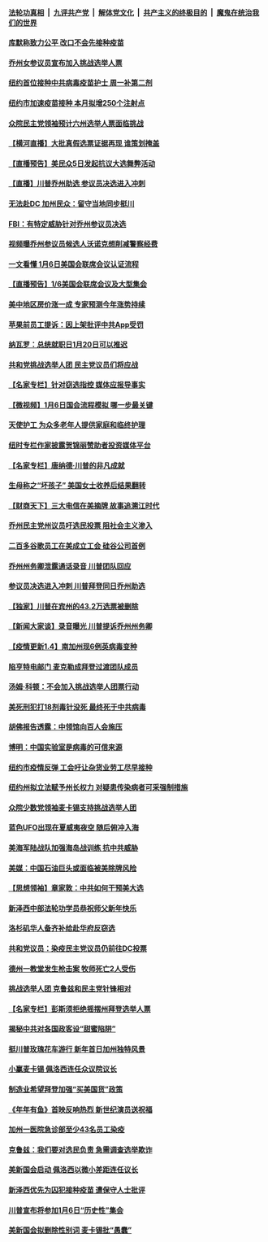 

####  [法轮功真相](../../../../basic/blob/master/README.md?t=01051131) &nbsp;|&nbsp; [九评共产党](../../../../9ping.md/blob/master/README.md?t=01051131) &nbsp;|&nbsp; [解体党文化](../../../../jtdwh.md/blob/master/README.md?t=01051131)  &nbsp;|&nbsp; [共产主义的终极目的](../../../../gczydzjmd.md/blob/master/README.md?t=01051131) &nbsp;|&nbsp; [魔鬼在统治我们的世界](../../../../mgztzwmdsj.md/blob/master/README.md?t=01051131) 

#### [库默称致力公平 改口不会先接种疫苗](../pages/nsc412/n12666548.md?t=01051131) 

#### [乔州女参议员宣布加入挑战选举人票](../pages/nsc412/n12667125.md?t=01051131) 

#### [纽约首位接种中共病毒疫苗护士 周一补第二剂](../pages/nsc412/n12666573.md?t=01051131) 

#### [纽约市加速疫苗接种 本月拟增250个注射点](../pages/nsc412/n12666626.md?t=01051131) 

#### [众院民主党领袖预计六州选举人票面临挑战](../pages/nsc412/n12666705.md?t=01051131) 

#### [【横河直播】大批真假选票证据再现 谁策划掩盖](../pages/nsc412/n12666906.md?t=01051131) 

#### [【直播预告】美民众5日发起抗议大选舞弊活动](../pages/nsc412/n12666213.md?t=01051131) 

#### [【直播】川普乔州助选 参议员决选进入冲刺](../pages/nsc412/n12662574.md?t=01051131) 

#### [无法赴DC 加州民众：留守当地同步挺川](../pages/nsc412/n12666790.md?t=01051131) 

#### [FBI：有特定威胁针对乔州参议员决选](../pages/nsc412/n12666772.md?t=01051131) 

#### [视频曝乔州参议员候选人沃诺克想削减警察经费](../pages/nsc412/n12666716.md?t=01051131) 

#### [一文看懂 1月6日美国会联席会议认证流程](../pages/nsc412/n12666672.md?t=01051131) 

#### [【直播预告】1/6美国会联席会议及大型集会](../pages/nsc412/n12664729.md?t=01051131) 

#### [美中地区房价涨一成 专家预测今年涨势持续](../pages/nsc412/n12666351.md?t=01051131) 

#### [苹果前员工提诉：因上架批评中共App受罚](../pages/nsc412/n12666485.md?t=01051131) 

#### [纳瓦罗：总统就职日1月20日可以推迟](../pages/nsc412/n12666440.md?t=01051131) 

#### [共和党挑战选举人团 民主党议员们将应战](../pages/nsc412/n12666480.md?t=01051131) 

#### [【名家专栏】针对窃选指控 媒体应报导事实](../pages/nsc412/n12665985.md?t=01051131) 

#### [【微视频】1月6日国会流程模拟 哪一步最关键](../pages/nsc412/n12666050.md?t=01051131) 

#### [天使护工 为众多老年人提供家庭和临终护理](../pages/nsc412/n12665888.md?t=01051131) 

#### [纽时专栏作家披露贺锦丽赞助者投资媒体平台](../pages/nsc412/n12666439.md?t=01051131) 

#### [【名家专栏】唐纳德‧川普的非凡成就](../pages/nsc412/n12665931.md?t=01051131) 

#### [生母称之“坏孩子” 美国女士收养后结果翻转](../pages/nsc412/n12665921.md?t=01051131) 

#### [【财商天下】三大电信在美摘牌 故事追溯江时代](../pages/nsc412/n12666384.md?t=01051131) 

#### [乔州民主党州议员吁选民投票 阻社会主义渗入](../pages/nsc412/n12666275.md?t=01051131) 

#### [二百多谷歌员工在美成立工会 硅谷公司首例](../pages/nsc412/n12666199.md?t=01051131) 

#### [乔州州务卿泄露通话录音 川普团队回应](../pages/nsc412/n12666124.md?t=01051131) 

#### [参议员决选进入冲刺 川普拜登同日乔州助选](../pages/nsc412/n12666198.md?t=01051131) 

#### [【独家】川普在宾州的43.2万选票被删除](../pages/nsc412/n12666220.md?t=01051131) 

#### [【新闻大家谈】录音曝光 川普提诉乔州州务卿](../pages/nsc412/n12666084.md?t=01051131) 

#### [【疫情更新1.4】南加州现6例英病毒变种](../pages/nsc412/n12665675.md?t=01051131) 

#### [陷亨特电邮门 麦克勒成拜登过渡团队成员](../pages/nsc412/n12665814.md?t=01051131) 

#### [汤姆·科顿：不会加入挑战选举人团票行动](../pages/nsc412/n12665526.md?t=01051131) 

#### [美死刑犯打18剂毒针没死 最终死于中共病毒](../pages/nsc412/n12665511.md?t=01051131) 

#### [胡佛报告透露：中领馆向百人会施压](../pages/nsc412/n12665009.md?t=01051131) 

#### [博明：中国实验室是病毒的可信来源](../pages/nsc412/n12664977.md?t=01051131) 

#### [纽约市疫情反弹 工会吁让杂货业劳工尽早接种](../pages/nsc412/n12664984.md?t=01051131) 

#### [纽约州拟立法赋予州长权力  对疑患传染病者可采强制措施](../pages/nsc412/n12664982.md?t=01051131) 

#### [众院少数党领袖麦卡锡支持挑战选举人团](../pages/nsc412/n12665055.md?t=01051131) 

#### [蓝色UFO出现在夏威夷夜空 随后俯冲入海](../pages/nsc412/n12665017.md?t=01051131) 

#### [美海军陆战队加强海岛战训练 抗中共威胁](../pages/nsc412/n12664583.md?t=01051131) 

#### [美媒：中国石油巨头或面临被美除牌风险](../pages/nsc412/n12664857.md?t=01051131) 

#### [【思想领袖】章家敦：中共如何干预美大选](../pages/nsc412/n12632488.md?t=01051131) 

#### [新泽西中部法轮功学员恭祝师父新年快乐](../pages/nsc412/n12664490.md?t=01051131) 

#### [洛杉矶华人备齐补给赴华府反窃选](../pages/nsc412/n12664772.md?t=01051131) 

#### [共和党议员：染疫民主党议员仍前往DC投票](../pages/nsc412/n12664707.md?t=01051131) 

#### [德州一教堂发生枪击案 牧师死亡2人受伤](../pages/nsc412/n12664456.md?t=01051131) 

#### [挑战选举人团 克鲁兹和民主党针锋相对](../pages/nsc412/n12664571.md?t=01051131) 

#### [【名家专栏】彭斯须拒绝摇摆州拜登选举人票](../pages/nsc412/n12663888.md?t=01051131) 

#### [揭秘中共对各国政客设“甜蜜陷阱”](../pages/nsc412/n12664335.md?t=01051131) 

#### [挺川普玫瑰花车游行 新年首日加州独特风景](../pages/nsc412/n12663522.md?t=01051131) 

#### [小赢麦卡锡  佩洛西连任众议院议长](../pages/nsc412/n12664495.md?t=01051131) 

#### [制造业希望拜登加强“买美国货”政策](../pages/nsc412/n12664424.md?t=01051131) 

#### [《年年有鱼》首映反响热烈 新世纪演员送祝福](../pages/nsc412/n12664443.md?t=01051131) 

#### [加州一医院急诊部至少43名员工染疫](../pages/nsc412/n12664329.md?t=01051131) 

#### [克鲁兹：我们要对选民负责 急需调查选举欺诈](../pages/nsc412/n12664354.md?t=01051131) 

#### [美新国会启动 佩洛西以微小差距连任议长](../pages/nsc412/n12664129.md?t=01051131) 

#### [新泽西优先为囚犯接种疫苗 遭保守人士批评](../pages/nsc412/n12664272.md?t=01051131) 

#### [川普宣布将参加1月6日“历史性”集会](../pages/nsc412/n12664169.md?t=01051131) 

#### [美新国会拟删除性别词 麦卡锡批“愚蠢”](../pages/nsc412/n12664112.md?t=01051131) 


